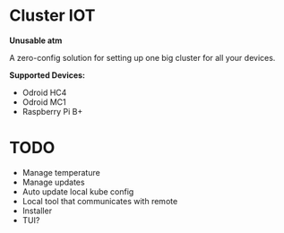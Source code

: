 # Cluster IOT 

**Unusable atm**

A zero-config solution for setting up one big cluster for all your devices.

**Supported Devices:**
- Odroid HC4
- Odroid MC1
- Raspberry Pi B+

# TODO

- Manage temperature
- Manage updates
- Auto update local kube config
- Local tool that communicates with remote
- Installer
- TUI?
